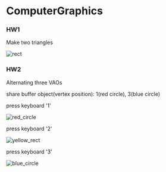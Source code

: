 # ComputerGraphics

### HW1
Make two triangles

![rect](https://user-images.githubusercontent.com/47981169/112272170-2c037b80-8cbf-11eb-8294-8f9fc9c6096c.JPG)


### HW2
Alternating three VAOs

share buffer object(vertex position): 1(red circle), 3(blue circle)

press keyboard '1'

![red_circle](https://user-images.githubusercontent.com/47981169/112272208-3b82c480-8cbf-11eb-8bce-962f6e1d3aae.JPG)

press keyboard '2'

![yellow_rect](https://user-images.githubusercontent.com/47981169/112272209-3b82c480-8cbf-11eb-91f7-53d49e226fdf.JPG)

press keyboard '3'

![blue_circle](https://user-images.githubusercontent.com/47981169/112272207-3a519780-8cbf-11eb-9ce3-01153a73ad6a.JPG)
